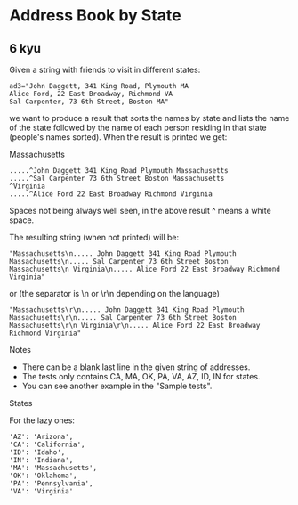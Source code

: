 # Address Book by State
## 6 kyu

Given a string with friends to visit in different states:
```
ad3="John Daggett, 341 King Road, Plymouth MA
Alice Ford, 22 East Broadway, Richmond VA
Sal Carpenter, 73 6th Street, Boston MA"
```

we want to produce a result that sorts the names by state and lists the name of the state followed by the name of each person residing in that state (people's names sorted). When the result is printed we get:

Massachusetts
```
.....^John Daggett 341 King Road Plymouth Massachusetts
.....^Sal Carpenter 73 6th Street Boston Massachusetts
^Virginia
.....^Alice Ford 22 East Broadway Richmond Virginia
```

Spaces not being always well seen, in the above result ^ means a white space.

The resulting string (when not printed) will be:
```
"Massachusetts\n..... John Daggett 341 King Road Plymouth Massachusetts\n..... Sal Carpenter 73 6th Street Boston Massachusetts\n Virginia\n..... Alice Ford 22 East Broadway Richmond Virginia"
```

or (the separator is \n or \r\n depending on the language)
```
"Massachusetts\r\n..... John Daggett 341 King Road Plymouth Massachusetts\r\n..... Sal Carpenter 73 6th Street Boston Massachusetts\r\n Virginia\r\n..... Alice Ford 22 East Broadway Richmond Virginia"
```

Notes

- There can be a blank last line in the given string of addresses.
- The tests only contains CA, MA, OK, PA, VA, AZ, ID, IN for states.
- You can see another example in the "Sample tests".

States

For the lazy ones:
```
'AZ': 'Arizona',
'CA': 'California',
'ID': 'Idaho',
'IN': 'Indiana',
'MA': 'Massachusetts',
'OK': 'Oklahoma',
'PA': 'Pennsylvania',
'VA': 'Virginia'
```

